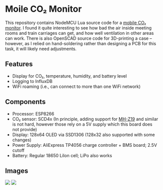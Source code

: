 # Moile CO₂ Monitor

This repository contains NodeMCU Lua source code for a [mobile CO₂ monitor](https://finalrewind.org/projects/mobile-co2-monitor/).
I found it quite interesting to see how bad the air inside meeting rooms and train carriages can get, and how well ventilation in other areas can work.
There is also OpenSCAD source code for 3D-printing a case – however, as I relied on hand-soldering rather than designing a PCB for this task, it will likely need adjustments.

## Features

* Display for CO₂, temperature, humidity, and battery level
* Logging to InfluxDB
* WiFi roaming (i.e., can connect to more than one WiFi network)

## Components

* Processor: ESP8266
* CO₂ sensor: SCD4x (In principle, adding support for [MH-Z19](https://finalrewind.org/projects/esp8266-nodemcu-mh-z19) and similar is not hard, however those rely on a 5V supply which this board does not provide)
* Display: 128x64 OLED via SSD1306 (128x32 also supported with some changes)
* Power Supply: AliExpress TP4056 charge controller + BMS board; 2.5V cutoff
* Battery: Regular 18650 LiIon cell; LiPo also works

## Images

![](https://finalrewind.org/projects/mobile-co2-monitor/media/preview.jpg)
![](https://finalrewind.org/projects/mobile-co2-monitor/media/mobile-co2-monitor-board.jpg)
